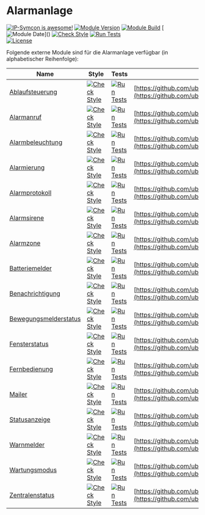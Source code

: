 # Alarmanlage

[![IP-Symcon is awesome!](https://img.shields.io/badge/IP--Symcon-6.1-blue.svg)](https://www.symcon.de)
[![Module Version](https://img.shields.io/badge/ModuleVersion-7.0-blue.svg)]()
[![Module Build](https://img.shields.io/badge/ModuleBuild-5-blue.svg)]()
[![Module Date](https://img.shields.io/badge/ModuleDate-20230326_(26.03.2023)-blue.svg)]()  
[![Check Style](https://github.com/ubittner/Alarmanlage/workflows/Check%20Style/badge.svg)](https://github.com/ubittner/Alarmanlage/actions)
[![Run Tests](https://github.com/ubittner/Alarmanlage/workflows/Run%20Tests/badge.svg)](https://github.com/ubittner/Alarmanlage/actions)  
[![License](https://img.shields.io/badge/License-CC%20BY--NC--SA%204.0-green.svg)](https://creativecommons.org/licenses/by-nc-sa/4.0/)

Folgende externe Module sind für die Alarmanlage verfügbar (in alphabetischer Reihenfolge):

| Name                                                                        | Style                                                                                                                                                            | Tests                                                                                                                                                        | URL                                                                                                    |
|-----------------------------------------------------------------------------|------------------------------------------------------------------------------------------------------------------------------------------------------------------|--------------------------------------------------------------------------------------------------------------------------------------------------------------|--------------------------------------------------------------------------------------------------------|
| [Ablaufsteuerung](https://github.com/ubittner/Ablaufsteuerung/)             | [![Check Style](https://github.com/ubittner/Ablaufsteuerung/workflows/Check%20Style/badge.svg)](https://github.com/ubittner/Ablaufsteuerung/actions)             | [![Run Tests](https://github.com/ubittner/Ablaufsteuerung/workflows/Run%20Tests/badge.svg)](https://github.com/ubittner/Ablaufsteuerung/actions)             | [https://github.com/ubittner/Ablaufsteuerung](https://github.com/ubittner/Ablaufsteuerung)             |
| [Alarmanruf](https://github.com/ubittner/Alarmanruf/)                       | [![Check Style](https://github.com/ubittner/Alarmanruf/workflows/Check%20Style/badge.svg)](https://github.com/ubittner/Alarmanruf/actions)                       | [![Run Tests](https://github.com/ubittner/Alarmanruf/workflows/Run%20Tests/badge.svg)](https://github.com/ubittner/Alarmanruf/actions)                       | [https://github.com/ubittner/Alarmanruf](https://github.com/ubittner/Alarmanruf)                       |
| [Alarmbeleuchtung](https://github.com/ubittner/Alarmbeleuchtung/)           | [![Check Style](https://github.com/ubittner/Alarmbeleuchtung/workflows/Check%20Style/badge.svg)](https://github.com/ubittner/Alarmbeleuchtung/actions)           | [![Run Tests](https://github.com/ubittner/Alarmbeleuchtung/workflows/Run%20Tests/badge.svg)](https://github.com/ubittner/Alarmbeleuchtung/actions)           | [https://github.com/ubittner/Alarmbeleuchtung](https://github.com/ubittner/Alarmbeleuchtung)           |
| [Alarmierung](https://github.com/ubittner/Alarmierung/)                     | [![Check Style](https://github.com/ubittner/Alarmierung/workflows/Check%20Style/badge.svg)](https://github.com/ubittner/Alarmierung/actions)                     | [![Run Tests](https://github.com/ubittner/Alarmierung/workflows/Run%20Tests/badge.svg)](https://github.com/ubittner/Alarmierung/actions)                     | [https://github.com/ubittner/Alarmierung](https://github.com/ubittner/Alarmierung)                     |
| [Alarmprotokoll](https://github.com/ubittner/Alarmprotokoll/)               | [![Check Style](https://github.com/ubittner/Alarmprotokoll/workflows/Check%20Style/badge.svg)](https://github.com/ubittner/Alarmprotokoll/actions)               | [![Run Tests](https://github.com/ubittner/Alarmprotokoll/workflows/Run%20Tests/badge.svg)](https://github.com/ubittner/Alarmprotokoll/actions)               | [https://github.com/ubittner/Alarmprotokoll](https://github.com/ubittner/Alarmprotokoll)               |
| [Alarmsirene](https://github.com/ubittner/Alarmsirene/)                     | [![Check Style](https://github.com/ubittner/Alarmsirene/workflows/Check%20Style/badge.svg)](https://github.com/ubittner/Alarmsirene/actions)                     | [![Run Tests](https://github.com/ubittner/Alarmsirene/workflows/Run%20Tests/badge.svg)](https://github.com/ubittner/Alarmsirene/actions)                     | [https://github.com/ubittner/Alarmsirene](https://github.com/ubittner/Alarmsirene)                     |
| [Alarmzone](https://github.com/ubittner/Alarmzone/)                         | [![Check Style](https://github.com/ubittner/Alarmzone/workflows/Check%20Style/badge.svg)](https://github.com/ubittner/Alarmzone/actions)                         | [![Run Tests](https://github.com/ubittner/Alarmzone/workflows/Run%20Tests/badge.svg)](https://github.com/ubittner/Alarmzone/actions)                         | [https://github.com/ubittner/Alarmzone](https://github.com/ubittner/Alarmzone)                         |
| [Batteriemelder](https://github.com/ubittner/Batteriemelder/)               | [![Check Style](https://github.com/ubittner/Batteriemelder/workflows/Check%20Style/badge.svg)](https://github.com/ubittner/Statusanzeige/actions)                | [![Run Tests](https://github.com/ubittner/Batteriemelder/workflows/Run%20Tests/badge.svg)](https://github.com/ubittner/Statusanzeige/actions)                | [https://github.com/ubittner/Batteriemelder](https://github.com/ubittner/Batteriemelder)               |
| [Benachrichtigung](https://github.com/ubittner/Benachrichtigung/)           | [![Check Style](https://github.com/ubittner/Benachrichtigung/workflows/Check%20Style/badge.svg)](https://github.com/ubittner/Benachrichtigung/actions)           | [![Run Tests](https://github.com/ubittner/Benachrichtigung/workflows/Run%20Tests/badge.svg)](https://github.com/ubittner/Benachrichtigung/actions)           | [https://github.com/ubittner/Benachrichtigung](https://github.com/ubittner/Benachrichtigung)           |
| [Bewegungsmelderstatus](https://github.com/ubittner/Bewegungsmelderstatus/) | [![Check Style](https://github.com/ubittner/Bewegungsmelderstatus/workflows/Check%20Style/badge.svg)](https://github.com/ubittner/Bewegungsmelderstatus/actions) | [![Run Tests](https://github.com/ubittner/Bewegungsmelderstatus/workflows/Run%20Tests/badge.svg)](https://github.com/ubittner/Bewegungsmelderstatus/actions) | [https://github.com/ubittner/Bewegungsmelderstatus](https://github.com/ubittner/Bewegungsmelderstatus) |
| [Fensterstatus](https://github.com/ubittner/Fensterstatus/)                 | [![Check Style](https://github.com/ubittner/Fensterstatus/workflows/Check%20Style/badge.svg)](https://github.com/ubittner/Fensterstatus/actions)                 | [![Run Tests](https://github.com/ubittner/Fensterstatus/workflows/Run%20Tests/badge.svg)](https://github.com/ubittner/Fensterstatus/actions)                 | [https://github.com/ubittner/Fensterstatus](https://github.com/ubittner/Fensterstatus)                 |
| [Fernbedienung](https://github.com/ubittner/Fernbedienung/)                 | [![Check Style](https://github.com/ubittner/Fernbedienung/workflows/Check%20Style/badge.svg)](https://github.com/ubittner/Fernbedienung/actions)                 | [![Run Tests](https://github.com/ubittner/Fernbedienung/workflows/Run%20Tests/badge.svg)](https://github.com/ubittner/Fernbedienung/actions)                 | [https://github.com/ubittner/Fernbedienung](https://github.com/ubittner/Fernbedienung)                 |
| [Mailer](https://github.com/ubittner/Mailer/)                               | [![Check Style](https://github.com/ubittner/Mailer/workflows/Check%20Style/badge.svg)](https://github.com/ubittner/Mailer/actions)                               | [![Run Tests](https://github.com/ubittner/Mailer/workflows/Run%20Tests/badge.svg)](https://github.com/ubittner/Mailer/actions)                               | [https://github.com/ubittner/Mailer](https://github.com/ubittner/Mailer)                               |
| [Statusanzeige](https://github.com/ubittner/Statusanzeige/)                 | [![Check Style](https://github.com/ubittner/Statusanzeige/workflows/Check%20Style/badge.svg)](https://github.com/ubittner/Statusanzeige/actions)                 | [![Run Tests](https://github.com/ubittner/Statusanzeige/workflows/Run%20Tests/badge.svg)](https://github.com/ubittner/Statusanzeige/actions)                 | [https://github.com/ubittner/Statusanzeige](https://github.com/ubittner/Statusanzeige)                 |
| [Warnmelder](https://github.com/ubittner/Warnmelder/)                       | [![Check Style](https://github.com/ubittner/Warnmelder/workflows/Check%20Style/badge.svg)](https://github.com/ubittner/Warnmelder/actions)                       | [![Run Tests](https://github.com/ubittner/Warnmelder/workflows/Run%20Tests/badge.svg)](https://github.com/ubittner/Warnmelder/actions)                       | [https://github.com/ubittner/Warnmelder](https://github.com/ubittner/Warnmelder)                       |
| [Wartungsmodus](https://github.com/ubittner/Wartungsmodus/)                 | [![Check Style](https://github.com/ubittner/Wartungsmodus/workflows/Check%20Style/badge.svg)](https://github.com/ubittner/Wartungsmodus/actions)                 | [![Run Tests](https://github.com/ubittner/Wartungsmodus/workflows/Run%20Tests/badge.svg)](https://github.com/ubittner/Wartungsmodus/actions)                 | [https://github.com/ubittner/Wartungsmodus](https://github.com/ubittner/Wartungsmodus)                 |
| [Zentralenstatus](https://github.com/ubittner/Zentralenstatus/)             | [![Check Style](https://github.com/ubittner/Zentralenstatus/workflows/Check%20Style/badge.svg)](https://github.com/ubittner/Zentralenstatus/actions)             | [![Run Tests](https://github.com/ubittner/Zentralenstatus/workflows/Run%20Tests/badge.svg)](https://github.com/ubittner/Zentralenstatus/actions)             | [https://github.com/ubittner/Zentralenstatus](https://github.com/ubittner/Zentralenstatus)             |
